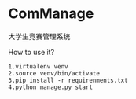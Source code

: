 ComManage
=========

大学生竞赛管理系统

  How to use it?

    1.virtualenv venv
    2.source venv/bin/activate
    3.pip install -r requirenments.txt
    4.python manage.py start
